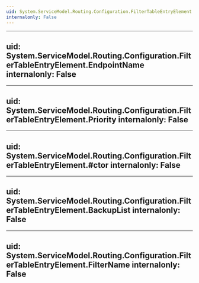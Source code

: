 ```yaml
---
uid: System.ServiceModel.Routing.Configuration.FilterTableEntryElement
internalonly: False
---
```


---
uid: System.ServiceModel.Routing.Configuration.FilterTableEntryElement.EndpointName
internalonly: False
---

---
uid: System.ServiceModel.Routing.Configuration.FilterTableEntryElement.Priority
internalonly: False
---

---
uid: System.ServiceModel.Routing.Configuration.FilterTableEntryElement.#ctor
internalonly: False
---

---
uid: System.ServiceModel.Routing.Configuration.FilterTableEntryElement.BackupList
internalonly: False
---

---
uid: System.ServiceModel.Routing.Configuration.FilterTableEntryElement.FilterName
internalonly: False
---
